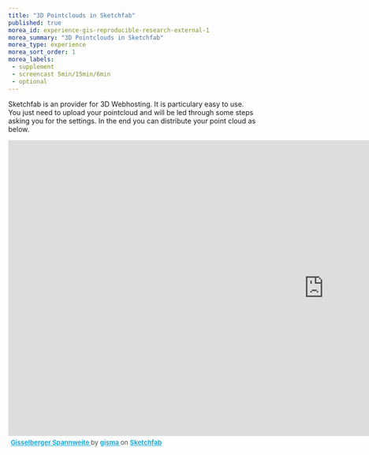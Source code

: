 ```yaml
---
title: "3D Pointclouds in Sketchfab"
published: true
morea_id: experience-gis-reproducible-research-external-1
morea_summary: "3D Pointclouds in Sketchfab"
morea_type: experience
morea_sort_order: 1
morea_labels:
 - supplement
 - screencast 5min/15min/6min
 - optional
---
```


Sketchfab is an provider for 3D Webhosting. It is particulary easy to use. You just need to upload your pointcloud and will be led through some steps asking you for the settings. In the end you can distribute your point cloud as below. 

<div class="sketchfab-embed-wrapper"> <iframe title="Gisselberger Spannweite" frameborder="0" allowfullscreen mozallowfullscreen="true" webkitallowfullscreen="true" allow="autoplay; fullscreen; xr-spatial-tracking" xr-spatial-tracking execution-while-out-of-viewport execution-while-not-rendered web-share width="1280" height="600" src="https://sketchfab.com/models/c38b78f3c0b04102abe46f92cb5c4fd9/embed?ui_theme=dark"> </iframe> <p style="font-size: 13px; font-weight: normal; margin: 5px; color: #4A4A4A;"> <a href="https://sketchfab.com/3d-models/gisselberger-spannweite-c38b78f3c0b04102abe46f92cb5c4fd9?utm_medium=embed&utm_campaign=share-popup&utm_content=c38b78f3c0b04102abe46f92cb5c4fd9" target="_blank" style="font-weight: bold; color: #1CAAD9;"> Gisselberger Spannweite </a> by <a href="https://sketchfab.com/gisma?utm_medium=embed&utm_campaign=share-popup&utm_content=c38b78f3c0b04102abe46f92cb5c4fd9" target="_blank" style="font-weight: bold; color: #1CAAD9;"> gisma </a> on <a href="https://sketchfab.com?utm_medium=embed&utm_campaign=share-popup&utm_content=c38b78f3c0b04102abe46f92cb5c4fd9" target="_blank" style="font-weight: bold; color: #1CAAD9;">Sketchfab</a></p></div>